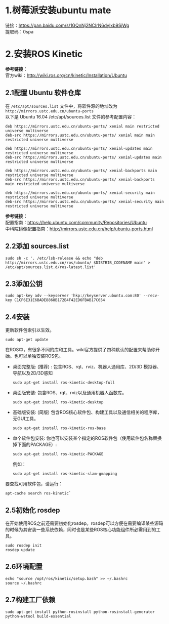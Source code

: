 # 1.树莓派安装ubuntu mate
链接：https://pan.baidu.com/s/1GQnNj2NCIrN6dyIxb9SjWg   
提取码：0spa 

# 2.安装ROS Kinetic
__参考链接：__  
官方wiki：http://wiki.ros.org/cn/kinetic/Installation/Ubuntu
## 2.1配置 Ubuntu 软件仓库
在 `/etc/apt/sources.list` 文件中，将软件源的地址改为 `http://mirrors.ustc.edu.cn/ubuntu-ports`  
以下是 Ubuntu 16.04 /etc/apt/sources.list 文件的参考配置内容：
```
deb https://mirrors.ustc.edu.cn/ubuntu-ports/ xenial main restricted universe multiverse
deb-src https://mirrors.ustc.edu.cn/ubuntu-ports/ xenial main main restricted universe multiverse

deb https://mirrors.ustc.edu.cn/ubuntu-ports/ xenial-updates main restricted universe multiverse
deb-src https://mirrors.ustc.edu.cn/ubuntu-ports/ xenial-updates main restricted universe multiverse

deb https://mirrors.ustc.edu.cn/ubuntu-ports/ xenial-backports main restricted universe multiverse
deb-src https://mirrors.ustc.edu.cn/ubuntu-ports/ xenial-backports main restricted universe multiverse

deb https://mirrors.ustc.edu.cn/ubuntu-ports/ xenial-security main restricted universe multiverse
deb-src https://mirrors.ustc.edu.cn/ubuntu-ports/ xenial-security main restricted universe multiverse
```

__参考链接：__  
配置指南：https://help.ubuntu.com/community/Repositories/Ubuntu  
中科院镜像配置指南：http://mirrors.ustc.edu.cn/help/ubuntu-ports.html

## 2.2添加 sources.list
```
sudo sh -c '. /etc/lsb-release && echo "deb http://mirrors.ustc.edu.cn/ros/ubuntu/ $DISTRIB_CODENAME main" > /etc/apt/sources.list.d/ros-latest.list'
```

## 2.3添加公钥
```
sudo apt-key adv --keyserver 'hkp://keyserver.ubuntu.com:80' --recv-key C1CF6E31E6BADE8868B172B4F42ED6FBAB17C654
```

## 2.4安装
更新软件包索引以生效。  
```
sudo apt-get update
``` 
在ROS中，有很多不同的库和工具。wiki官方提供了四种默认的配置来帮助你开始。也可以单独安装ROS包。  

+ 桌面完整版: (推荐) : 包含ROS、rqt、rviz、机器人通用库、2D/3D 模拟器、导航以及2D/3D感知
    ```
    sudo apt-get install ros-kinetic-desktop-full
    ```

+ 桌面版安装: 包含ROS、rqt、rviz以及通用机器人函数库。  
    ```
    sudo apt-get install ros-kinetic-desktop
    ```

+ 基础版安装: (简版) 包含ROS核心软件包、构建工具以及通信相关的程序库，无GUI工具。  
    ```
    sudo apt-get install ros-kinetic-ros-base
    ```

+ 单个软件包安装: 你也可以安装某个指定的ROS软件包（使用软件包名称替换掉下面的PACKAGE）:  
    ```
    sudo apt-get install ros-kinetic-PACKAGE
    ```
    例如：
    ```
    sudo apt-get install ros-kinetic-slam-gmapping
    ```

要查找可用软件包，请运行：  
```
apt-cache search ros-kinetic`
```

## 2.5初始化 rosdep
在开始使用ROS之前还需要初始化rosdep。rosdep可以方便在需要编译某些源码的时候为其安装一些系统依赖，同时也是某些ROS核心功能组件所必需用到的工具。
```
sudo rosdep init
rosdep update
```

## 2.6环境配置
```
echo "source /opt/ros/kinetic/setup.bash" >> ~/.bashrc
source ~/.bashrc
```

## 2.7构建工厂依赖
```
sudo apt-get install python-rosinstall python-rosinstall-generator python-wstool build-essential
```
